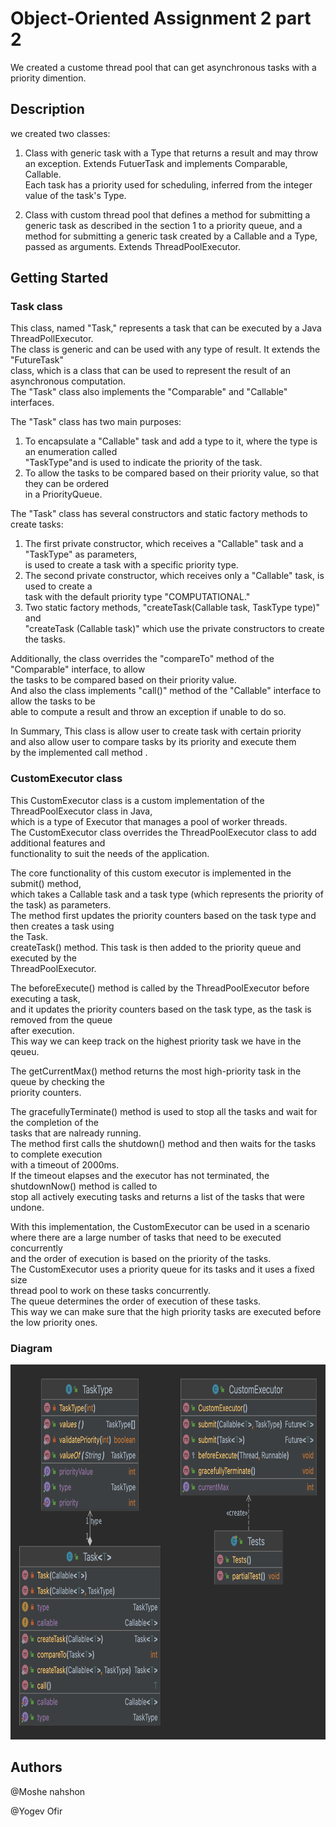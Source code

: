 # Object-Oriented Assignment 2 part 2

We created a custome thread pool that can get asynchronous tasks with a priority dimention.

## Description

we created two classes:

1. Class with generic task with a Type that returns a result and may throw an exception.
   Extends FutuerTask and  implements Comparable, Callable.  
   Each task has a priority used for scheduling, inferred from the integer value of the task's Type.

2. Class with custom thread pool that defines a method for submitting a generic task as described in
   the section 1 to a priority queue, and a method for submitting a generic task created by a
   Callable<V> and a Type, passed as arguments.
   Extends ThreadPoolExecutor.

## Getting Started

### Task class
   
 This class, named "Task," represents a task that can be executed by a Java ThreadPollExecutor.<br />
 The class is generic and can be used with any type of result. It extends the "FutureTask" <br />
 class, which is a class that can be used to represent the result of an asynchronous computation. <br />
 The "Task" class also implements the "Comparable" and "Callable" interfaces.<br />

The "Task" class has two main purposes:

1. To encapsulate a "Callable" task and add a type to it, where the type is an enumeration called<br />
   "TaskType"and is used to indicate the priority of the task.<br />
2. To allow the tasks to be compared based on their priority value, so that they can be ordered <br />
   in a PriorityQueue.<br />
   
The "Task" class has several constructors and static factory methods to create tasks:

1. The first private constructor, which receives a "Callable" task and a "TaskType" as parameters,<br />
   is used to create a task with a specific priority type.<br />
2. The second private constructor, which receives only a "Callable" task, is used to create a <br />
   task with the default priority type "COMPUTATIONAL."<br />
3. Two static factory methods, "createTask(Callable<T> task, TaskType type)" and <br />
   "createTask (Callable<T> task)" which use the private constructors to create the tasks.<br />
   
Additionally, the class overrides the "compareTo" method of the "Comparable" interface, to allow <br />
the tasks to be compared based on their priority value.<br />
And also the class implements "call()" method of the "Callable" interface to allow the tasks to be <br />
able to compute a result and throw an exception if unable to do so.<br />

In Summary, This class is allow user to create task with certain priority<br />
and also allow user to compare tasks by its priority and execute them <br />
   by the implemented call method .<br />


### CustomExecutor class

This CustomExecutor class is a custom implementation of the ThreadPoolExecutor class in Java,<br />
which is a type of Executor that manages a pool of worker threads.<br />
The CustomExecutor class overrides the ThreadPoolExecutor class to add additional features and<br />
functionality to suit the needs of the application.<br />

The core functionality of this custom executor is implemented in the submit() method,<br />
which takes a Callable task and a task type (which represents the priority of the task) as parameters. <br />
The method first updates the priority counters based on the task type and then creates a task using<br />
the Task.<br />
createTask() method. This task is then added to the priority queue and executed by the<br />
ThreadPoolExecutor.<br />

The beforeExecute() method is called by the ThreadPoolExecutor before executing a task,<br />
and it updates the priority counters based on the task type, as the task is removed from the queue <br />
after execution.<br />
This way we can keep track on the highest priority task we have in the qeueu.<br />

The getCurrentMax() method returns the most high-priority task in the queue by checking the <br />
priority counters.<br />
   
The gracefullyTerminate() method is used to stop all the tasks and wait for the completion of the<br />
tasks that are nalready running.<br />
The method first calls the shutdown() method and then waits for the tasks to complete execution <br />
with a timeout of 2000ms.<br />
If the timeout elapses and the executor has not terminated, the shutdownNow() method is called to <br />
stop all actively executing tasks and returns a list of the tasks that were undone.<br />

With this implementation, the CustomExecutor can be used in a scenario <br />
where there are a large number of tasks that need to be executed concurrently<br />
and the order of execution is based on the priority of the tasks.<br />
The CustomExecutor uses a priority queue for its tasks and it uses a fixed size<br />
thread pool to work on these tasks concurrently.<br />
The queue determines the order of execution of these tasks.<br />
This way we can make sure that the high priority tasks are executed before the low priority ones.<br />

### Diagram


<img src="package.png" alt="Logo" width="900" height="600">




## Authors

@Moshe nahshon

@Yogev Ofir



